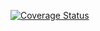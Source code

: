 

[![Coverage Status](https://coveralls.io/repos/github/songa1/Rest-API/badge.svg?branch=main)](https://coveralls.io/github/songa1/Rest-API?branch=main)